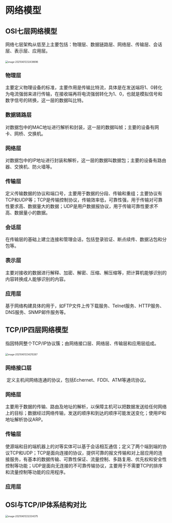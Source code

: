 # 网络模型

## OSI七层网络模型

​	网络七层架构从低至上主要包括：物理层、数据链路层、网络层、传输层、会话层、表示层、应用层。

​	<img src="/Users/jiu/Library/Application Support/typora-user-images/image-20210401232438696.png" alt="image-20210401232438696" style="zoom:50%;" />

### 物理层

​	主要定义物理设备的标准，主要作用是传输比特流，具体是在发送端将1、0转化为电流强弱来进行传输，在接收端再将电流强弱转化为1、0，也就是模拟信号和数字信号的转换，这一层的数据叫比特。

### 数据链路层

​	对数据包中的MAC地址进行解析和封装，这一层的数据叫帧；主要的设备有网卡、网桥、交换机。

### 网络层

​	对数据包中的IP地址进行封装和解析，这一层的数据叫数据包；主要的设备有路由器、交换机、防火墙等。

### 传输层

​	定义传输数据的协议和端口号，主要用于数据的分段、传输和重组；主要协议有TCP和UDP等；TCP是传输控制协议，传输效率低，可靠性强，用于传输对可靠性要求高、数据量大的数据；UDP是用户数据报协议，用于传输可靠性要求不高、数据量小的数据。

### 会话层

​	在传输层的基础上建立连接和管理会话，包括登录验证、断点续传、数据沾包和分包等。

### 表示层

​	主要对接收的数据进行解释、加密、解密、压缩、解压缩等，把计算机能够识别的内容转换成人能够识别的内容。

### 应用层

​	基于网络构建具体的用于，如FTP文件上传下载服务、Telnet服务、HTTP服务、DNS服务、SNMP邮件服务等。

## TCP/IP四层网络模型

​	指因特网整个TCP/IP协议簇；由网络接口层、网络层、传输层和应用层组成。

​	<img src="/Users/jiu/Library/Application Support/typora-user-images/image-20210401234210267.png" alt="image-20210401234210267" style="zoom:50%;" />

### 网络接口层

​	定义主机间网络连通的协议，包括Echernet、FDDI、ATM等通讯协议。

### 网络层

​	主要用于数据的传输、路由及地址的解析，以保障主机可以把数据发送给任何网络上的目标；数据经过网络传输，发送的顺序和到达的顺序可能发送变化；使用IP和地址解析协议ARP。

### 传输层

​	使源端和目的端机器上的对等实体可以基于会话相互通信；定义了两个端到端的协议TCP和UDP；TCP是面向连接的协议，提供可靠的报文传输和对上层应用的连接服务，有基本的数据传输、可靠性保证、流量控制、多路复用、优先权和安全性控制等功能；UDP是面向无连接的不可靠传输协议，主要用于不需要TCP的排序和流量控制等功能的应用程序。

### 应用层

## OSI与TCP/IP体系结构对比

<img src="/Users/jiu/Library/Application Support/typora-user-images/image-20210401232334375.png" alt="image-20210401232334375" style="zoom:50%;" />